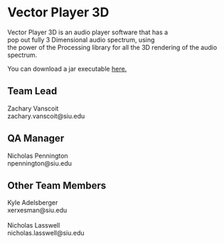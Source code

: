 <h1>Vector Player 3D</h1>
<p>Vector Player 3D is an audio player software that has a <br /> pop out fully 3 Dimensional audio spectrum, using <br /> the power of the Processing library for all the 3D rendering of the audio spectrum.</p>
<p>You can download a jar executable <a href="https://github.com/zach-bell/Vector-Player-3D/raw/master/Vector_Player_3D.jar">here.</a></p> 

<h2>Team Lead</h2>
<p>Zachary Vanscoit <br /> zachary.vanscoit@siu.edu <br /></p>

<h2>QA Manager</h2>
<p>Nicholas Pennington<br />npennington@siu.edu <br /></p>

<h2>Other Team Members</h2>
<p>Kyle Adelsberger<br />xerxesman@siu.edu <br /><br/>
Nicholas Lasswell<br/>nicholas.lasswell@siu.edu</p>
